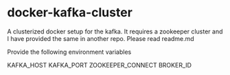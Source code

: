# docker-kafka-cluster
A clusterized docker setup for the kafka. It requires a zookeeper cluster and I have provided the same in another repo. Please read readme.md

Provide the following environment variables

KAFKA_HOST
KAFKA_PORT
ZOOKEEPER_CONNECT
BROKER_ID
